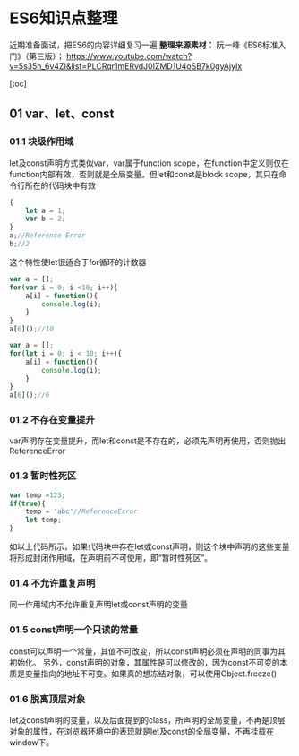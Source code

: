 # ES6知识点整理

近期准备面试，把ES6的内容详细复习一遍
**整理来源素材：**
阮一峰《ES6标准入门》（第三版）；
https://www.youtube.com/watch?v=5s35h_6v4ZI&list=PLCRqr1mERvdJ0IZMD1U4oSB7k0gyAjyIx

[toc]

## 01 var、let、const

### 01.1 块级作用域

let及const声明方式类似var，var属于function scope，在function中定义则仅在function内部有效，否则就是全局变量。但let和const是block scope，其只在命令行所在的代码块中有效

```javascript
{
    let a = 1;
    var b = 2;
}
a;//Reference Error
b;//2
```

这个特性使let很适合于for循环的计数器

```javascript
var a = [];
for(var i = 0; i <10; i++){
    a[i] = function(){
        console.log(i);
    }
}
a[6]();//10

var a = [];
for(let i = 0; i < 10; i++){
    a[i] = function(){
        console.log(i);
    }
}
a[6]();//6
```

### 01.2 不存在变量提升

var声明存在变量提升，而let和const是不存在的，必须先声明再使用，否则抛出ReferenceError

### 01.3 暂时性死区

```javascript
var temp =123;
if(true){
    temp = 'abc'//ReferenceError
    let temp;
}
```

如以上代码所示，如果代码块中存在let或const声明，则这个块中声明的这些变量将形成封闭作用域，在声明前不可使用，即“暂时性死区”。

### 01.4 不允许重复声明

同一作用域内不允许重复声明let或const声明的变量

### 01.5 const声明一个只读的常量

const可以声明一个常量，其值不可改变，所以const声明必须在声明的同事为其初始化。
另外，const声明的对象，其属性是可以修改的，因为const不可变的本质是变量指向的地址不可变。如果真的想冻结对象，可以使用Object.freeze()

### 01.6 脱离顶层对象

let及const声明的变量，以及后面提到的class，所声明的全局变量，不再是顶层对象的属性，在浏览器环境中的表现就是let及const的全局变量，不再挂载在window下。